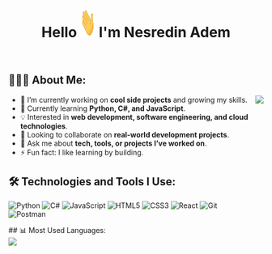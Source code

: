 <h1 align="center">Hello <img src="https://raw.githubusercontent.com/ABSphreak/ABSphreak/master/gifs/Hi.gif" width="30px" height="60px"> I'm Nesredin Adem</h1>

<div align="center">

</div>

<br/>

## 👨🏻‍💻 About Me:

<img src="./thoughtworks-gif_dribbble.gif" height="290px" align="right" />

- 🔭 I’m currently working on **cool side projects** and growing my skills.
- 🌱 Currently learning **Python, C#, and JavaScript**.
- 💡 Interested in **web development, software engineering, and cloud technologies**.
- 👯 Looking to collaborate on **real-world development projects**.
- 💬 Ask me about **tech, tools, or projects I’ve worked on**.
- ⚡ Fun fact: I like learning by building.

## 🛠️ Technologies and Tools I Use:

<p>
<img alt="Python" src="https://img.shields.io/badge/Python-14354C?style=for-the-badge&logo=python&logoColor=white" height="25px"/>
<img alt="C#" src="https://img.shields.io/badge/C%23-239120?style=for-the-badge&logo=c-sharp&logoColor=white" height="25px"/>
<img alt="JavaScript" src="https://img.shields.io/badge/JavaScript-F7DF1E?style=for-the-badge&logo=javascript&logoColor=black" height="25px"/>
<img alt="HTML5" src="https://img.shields.io/badge/HTML5-E34F26?style=for-the-badge&logo=html5&logoColor=white" height="25px"/>
<img alt="CSS3" src="https://img.shields.io/badge/CSS3-1572B6?style=for-the-badge&logo=css3&logoColor=white" height="25px"/>
<img alt="React" src="https://img.shields.io/badge/React-20232A?style=for-the-badge&logo=react&logoColor=61DAFB" height="25px"/>
<img alt="Git" src="https://img.shields.io/badge/Git-F05032?style=for-the-badge&logo=git&logoColor=white" height="25px"/>
<img alt="Postman" src="https://img.shields.io/badge/Postman-FF6C37?style=for-the-badge&logo=postman&logoColor=white" height="25px"/>
</p>
## 📊 Most Used Languages:

<div>
  <img src="https://github-readme-stats.vercel.app/api/top-langs/?username=nesredinahmed&layout=compact&theme=default" />
</div>
